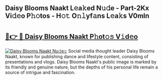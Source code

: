 ## Daisy Blooms Naakt L𝚎a𝚔ed N𝚞𝚍e - Part-2Kx Vi𝚍𝚎o P𝚑𝚘tos - H𝚘𝚝 O𝚗𝚕yf𝚊ns L𝚎a𝚔s V0mln

# <h2><a href="http://kfak14c.oniu.top/?m=Daisy+Blooms+Naakt">🔗👉 🔴 Daisy Blooms Naakt P𝚑ot𝚘𝚜 V𝚒d𝚎o</a></h2>

[![Daisy Blooms Naakt Nu𝚍e𝚜](https://i.imgur.com/0qMVB7G.gif)](http://kfak14c.oniu.top/?m=Daisy+Blooms+Naakt)
Social media thought leader Daisy Blooms Naakt, known for publishing dance and lifestyle content, consisting of presentations and vlogs. Daisy Blooms Naakt's public image is marked by its friendly and genuine nature, but the depths of his personal life remain a source of intrigue and fascination.  
